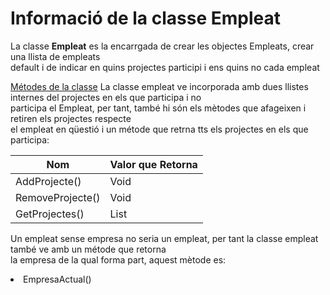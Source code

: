 
# Informació de la classe Empleat

La classe <b>Empleat</b> es la encarrgada de crear les objectes Empleats, crear una llista de empleats <br>
default i de indicar en quins projectes participi i ens quins no cada empleat
<br>

<u>Métodes de la classe</u>
La classe empleat ve incorporada amb dues llistes internes del projectes en els que participa i no<br>
participa el Empleat, per tant, també hi són els mètodes que afageixen i retiren els projectes respecte<br>
el empleat en qüestió i un métode que retrna tts els projectes en els que participa:

| Nom | Valor que Retorna |
| ------ | ------------------ |
| AddProjecte() | Void |
| RemoveProjecte() | Void | 
| GetProjectes() | List<Projecte> |

Un empleat sense empresa no seria un empleat, per tant la classe empleat també ve amb un métode que retorna<br>
la empresa de la qual forma part, aquest mètode es:

<lo>
<li> EmpresaActual()</li>
</lo>



